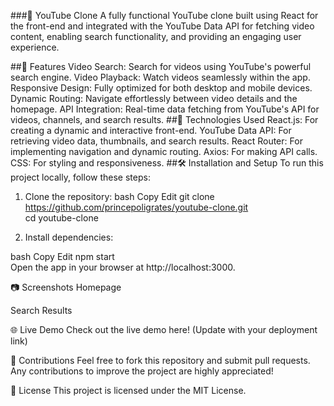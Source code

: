 ###🎥 YouTube Clone
A fully functional YouTube clone built using React for the front-end and integrated with the YouTube Data API for fetching video content, enabling search functionality, and providing an engaging user experience.

##🌟 Features
Video Search: Search for videos using YouTube's powerful search engine.
Video Playback: Watch videos seamlessly within the app.
Responsive Design: Fully optimized for both desktop and mobile devices.
Dynamic Routing: Navigate effortlessly between video details and the homepage.
API Integration: Real-time data fetching from YouTube's API for videos, channels, and search results.
##🚀 Technologies Used
React.js: For creating a dynamic and interactive front-end.
YouTube Data API: For retrieving video data, thumbnails, and search results.
React Router: For implementing navigation and dynamic routing.
Axios: For making API calls.
CSS: For styling and responsiveness.
##🛠️ Installation and Setup
To run this project locally, follow these steps:

1. Clone the repository:
bash
Copy
Edit
git clone https://github.com/princepoligrates/youtube-clone.git  
cd youtube-clone

3. Install dependencies:

bash
Copy
Edit
npm start  
Open the app in your browser at http://localhost:3000.

📷 Screenshots
Homepage

Search Results

🌐 Live Demo
Check out the live demo here! (Update with your deployment link)

🙌 Contributions
Feel free to fork this repository and submit pull requests. Any contributions to improve the project are highly appreciated!

📝 License
This project is licensed under the MIT License.

